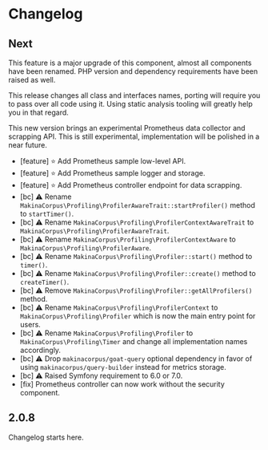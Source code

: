# Changelog

## Next

This feature is a major upgrade of this component, almost all components
have been renamed. PHP version and dependency requirements have been raised
as well.

This release changes all class and interfaces names, porting will require
you to pass over all code using it. Using static analysis tooling will
greatly help you in that regard.

This new version brings an experimental Prometheus data collector and
scrapping API. This is still experimental, implementation will be polished
in a near future.

* [feature] ⭐️ Add Prometheus sample low-level API.
* [feature] ⭐️ Add Prometheus sample logger and storage.
* [feature] ⭐️ Add Prometheus controller endpoint for data scrapping.
* [bc] ⚠️ Rename `MakinaCorpus\Profiling\ProfilerAwareTrait::startProfiler()`
  method to `startTimer()`.
* [bc] ⚠️ Rename `MakinaCorpus\Profiling\ProfilerContextAwareTrait` to
  `MakinaCorpus\Profiling\ProfilerAwareTrait`.
* [bc] ⚠️ Rename `MakinaCorpus\Profiling\ProfilerContextAware` to
  `MakinaCorpus\Profiling\ProfilerAware`.
* [bc] ⚠️ Rename `MakinaCorpus\Profiling\Profiler::start()` method to `timer()`.
* [bc] ⚠️ Rename `MakinaCorpus\Profiling\Profiler::create()` method to `createTimer()`.
* [bc] ⚠️ Remove `MakinaCorpus\Profiling\Profiler::getAllProfilers()` method.
* [bc] ⚠️ Rename `MakinaCorpus\Profiling\ProfilerContext` to
  `MakinaCorpus\Profiling\Profiler` which is now the main entry point for users.
* [bc] ⚠️ Rename `MakinaCorpus\Profiling\Profiler` to
  `MakinaCorpus\Profiling\Timer` and change all implementation names accordingly.
* [bc] ⚠️ Drop `makinacorpus/goat-query` optional dependency in favor of using
  `makinacorpus/query-builder` instead for metrics storage.
* [bc] ⚠️ Raised Symfony requirement to 6.0 or 7.0.
* [fix] Prometheus controller can now work without the security component.

## 2.0.8

Changelog starts here.
